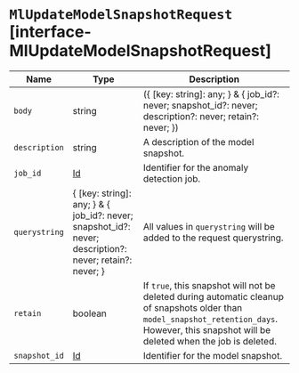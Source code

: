 # `MlUpdateModelSnapshotRequest` [interface-MlUpdateModelSnapshotRequest]

| Name | Type | Description |
| - | - | - |
| `body` | string | ({ [key: string]: any; } & { job_id?: never; snapshot_id?: never; description?: never; retain?: never; }) | All values in `body` will be added to the request body. |
| `description` | string | A description of the model snapshot. |
| `job_id` | [Id](./Id.md) | Identifier for the anomaly detection job. |
| `querystring` | { [key: string]: any; } & { job_id?: never; snapshot_id?: never; description?: never; retain?: never; } | All values in `querystring` will be added to the request querystring. |
| `retain` | boolean | If `true`, this snapshot will not be deleted during automatic cleanup of snapshots older than `model_snapshot_retention_days`. However, this snapshot will be deleted when the job is deleted. |
| `snapshot_id` | [Id](./Id.md) | Identifier for the model snapshot. |
